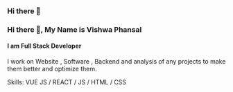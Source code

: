 ### Hi there 👋

### Hi there 👋, My Name is Vishwa Phansal
#### I am Full Stack Developer


I work on Website , Software , Backend and analysis of any projects to make them better and optimize them.

Skills: VUE JS / REACT / JS / HTML / CSS





